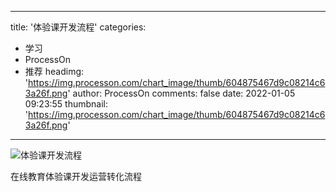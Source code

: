 
---
title: '体验课开发流程'
categories: 
 - 学习
 - ProcessOn
 - 推荐
headimg: 'https://img.processon.com/chart_image/thumb/604875467d9c08214c63a26f.png'
author: ProcessOn
comments: false
date: 2022-01-05 09:23:55
thumbnail: 'https://img.processon.com/chart_image/thumb/604875467d9c08214c63a26f.png'
---

<div>   
<img class="thumb" alt="体验课开发流程" src="https://img.processon.com/chart_image/thumb/604875467d9c08214c63a26f.png" referrerpolicy="no-referrer">
<p>在线教育体验课开发运营转化流程</p>  
</div>
            
